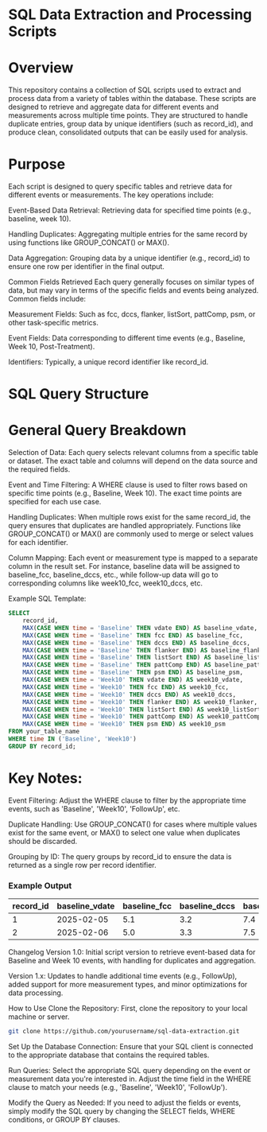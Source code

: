 # SQL Data Extraction and Processing Scripts
# Overview
This repository contains a collection of SQL scripts used to extract and process data from a variety of tables within the database. These scripts are designed to retrieve and aggregate data for different events and measurements across multiple time points. They are structured to handle duplicate entries, group data by unique identifiers (such as record_id), and produce clean, consolidated outputs that can be easily used for analysis.

# Purpose
Each script is designed to query specific tables and retrieve data for different events or measurements. The key operations include:

Event-Based Data Retrieval: Retrieving data for specified time points (e.g., baseline, week 10).

Handling Duplicates: Aggregating multiple entries for the same record by using functions like GROUP_CONCAT() or MAX().

Data Aggregation: Grouping data by a unique identifier (e.g., record_id) to ensure one row per identifier in the final output.

Common Fields Retrieved
Each query generally focuses on similar types of data, but may vary in terms of the specific fields and events being analyzed. Common fields include:

Measurement Fields: Such as fcc, dccs, flanker, listSort, pattComp, psm, or other task-specific metrics.

Event Fields: Data corresponding to different time events (e.g., Baseline, Week 10, Post-Treatment).

Identifiers: Typically, a unique record identifier like record_id.

# SQL Query Structure
# General Query Breakdown
Selection of Data:
Each query selects relevant columns from a specific table or dataset. The exact table and columns will depend on the data source and the required fields.

Event and Time Filtering:
A WHERE clause is used to filter rows based on specific time points (e.g., Baseline, Week 10). The exact time points are specified for each use case.

Handling Duplicates:
When multiple rows exist for the same record_id, the query ensures that duplicates are handled appropriately. Functions like GROUP_CONCAT() or MAX() are commonly used to merge or select values for each identifier.

Column Mapping:
Each event or measurement type is mapped to a separate column in the result set. For instance, baseline data will be assigned to baseline_fcc, baseline_dccs, etc., while follow-up data will go to corresponding columns like week10_fcc, week10_dccs, etc.

Example SQL Template:
```sql
SELECT 
    record_id,
    MAX(CASE WHEN time = 'Baseline' THEN vdate END) AS baseline_vdate,
    MAX(CASE WHEN time = 'Baseline' THEN fcc END) AS baseline_fcc,
    MAX(CASE WHEN time = 'Baseline' THEN dccs END) AS baseline_dccs,
    MAX(CASE WHEN time = 'Baseline' THEN flanker END) AS baseline_flanker,
    MAX(CASE WHEN time = 'Baseline' THEN listSort END) AS baseline_listSort,
    MAX(CASE WHEN time = 'Baseline' THEN pattComp END) AS baseline_pattComp,
    MAX(CASE WHEN time = 'Baseline' THEN psm END) AS baseline_psm,
    MAX(CASE WHEN time = 'Week10' THEN vdate END) AS week10_vdate,
    MAX(CASE WHEN time = 'Week10' THEN fcc END) AS week10_fcc,
    MAX(CASE WHEN time = 'Week10' THEN dccs END) AS week10_dccs,
    MAX(CASE WHEN time = 'Week10' THEN flanker END) AS week10_flanker,
    MAX(CASE WHEN time = 'Week10' THEN listSort END) AS week10_listSort,
    MAX(CASE WHEN time = 'Week10' THEN pattComp END) AS week10_pattComp,
    MAX(CASE WHEN time = 'Week10' THEN psm END) AS week10_psm
FROM your_table_name
WHERE time IN ('Baseline', 'Week10')
GROUP BY record_id;
```

# Key Notes:
Event Filtering: Adjust the WHERE clause to filter by the appropriate time events, such as 'Baseline', 'Week10', 'FollowUp', etc.

Duplicate Handling: Use GROUP_CONCAT() for cases where multiple values exist for the same event, or MAX() to select one value when duplicates should be discarded.

Grouping by ID: The query groups by record_id to ensure the data is returned as a single row per record identifier.

### Example Output

| record_id | baseline_vdate | baseline_fcc | baseline_dccs | baseline_flanker | baseline_listSort | baseline_pattComp | 
|-----------|----------------|--------------|---------------|------------------|-------------------|------------------|
| 1         | 2025-02-05     | 5.1          | 3.2           | 7.4              | 8.1               | 6.3              | 
| 2         | 2025-02-06     | 5.0          | 3.3           | 7.5              | 8.0               | 6.4              |

Changelog
Version 1.0: Initial script version to retrieve event-based data for Baseline and Week 10 events, with handling for duplicates and aggregation.

Version 1.x: Updates to handle additional time events (e.g., FollowUp), added support for more measurement types, and minor optimizations for data processing.

How to Use
Clone the Repository: First, clone the repository to your local machine or server.

```bash
git clone https://github.com/yourusername/sql-data-extraction.git
```
Set Up the Database Connection: Ensure that your SQL client is connected to the appropriate database that contains the required tables.

Run Queries: Select the appropriate SQL query depending on the event or measurement data you're interested in. Adjust the time field in the WHERE clause to match your needs (e.g., 'Baseline', 'Week10', 'FollowUp').

Modify the Query as Needed: If you need to adjust the fields or events, simply modify the SQL query by changing the SELECT fields, WHERE conditions, or GROUP BY clauses.
